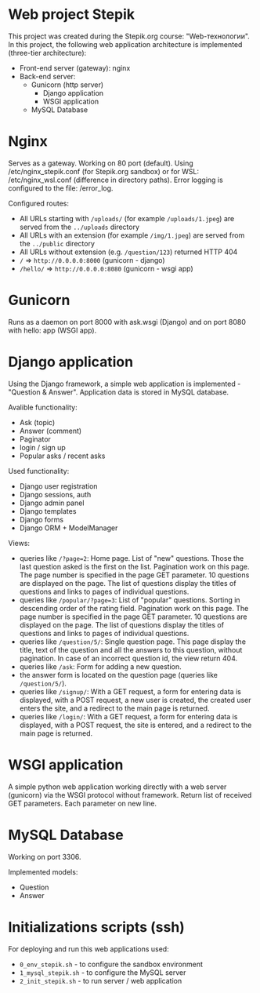 # Web project Stepik

This project was created during the Stepik.org course: "Web-технологии". In this project, the following web application architecture is implemented (three-tier architecture):

* Front-end server (gateway): nginx
* Back-end server:
  * Gunicorn (http server)
    * Django application
    * WSGI application
  * MySQL Database
  
# Nginx

Serves as a gateway. Working on 80 port (default). Using /etc/nginx_stepik.conf (for Stepik.org sandbox) or for WSL: /etc/nginx_wsl.conf (difference in directory paths). Error logging is configured to the file: /error_log.

Configured routes:
* All URLs starting with `/uploads/` (for example `/uploads/1.jpeg`) are served from the `../uploads` directory
* All URLs with an extension (for example `/img/1.jpeg`) are served from the `../public` directory
* All URLs without extension (e.g. `/question/123`) returned HTTP 404
* `/` => `http://0.0.0.0:8000` (gunicorn - django)
* `/hello/` => `http://0.0.0.0:8080` (gunicorn - wsgi app)

# Gunicorn

Runs as a daemon on port 8000 with ask.wsgi (Django) and on port 8080 with hello: app (WSGI app).

# Django application

Using the Django framework, a simple web application is implemented - "Question & Answer". Application data is stored in MySQL database.

Avalible functionality:
* Ask (topic)
* Answer (comment)
* Paginator
* login / sign up
* Popular asks / recent asks

Used functionality:
* Django user registration
* Django sessions, auth
* Django admin panel
* Django templates
* Django forms
* Django ORM + ModelManager

Views:
* queries like `/?page=2`:
Home page. List of "new" questions. Those the last question asked is the first on the list. Pagination work on this page. The page number is specified in the page GET parameter. 10 questions are displayed on the page. The list of questions display the titles of questions and links to pages of individual questions.
* queries like `/popular/?page=3`:
List of "popular" questions. Sorting in descending order of the rating field. Pagination work on this page. The page number is specified in the page GET parameter. 10 questions are displayed on the page. The list of questions display the titles of questions and links to pages of individual questions.
* queries like `/question/5/`:
Single question page. This page display the title, text of the question and all the answers to this question, without pagination. In case of an incorrect question id, the view return 404.
* queries like `/ask`:
Form for adding a new question.
* the answer form is located on the question page (queries like `/question/5/`). 
* queries like `/signup/`:
With a GET request, a form for entering data is displayed, with a POST request, a new user is created, the created user enters the site, and a redirect to the main page is returned.
* queries like `/login/`:
With a GET request, a form for entering data is displayed, with a POST request, the site is entered, and a redirect to the main page is returned.

# WSGI application

A simple python web application working directly with a web server (gunicorn) via the WSGI protocol without framework. Return list of received GET parameters. Each parameter on new line. 

# MySQL Database

Working on port 3306. 

Implemented models:
* Question
* Answer

# Initializations scripts (ssh)

For deploying and run this web applications used:
* `0_env_stepik.sh` - to configure the sandbox environment
* `1_mysql_stepik.sh` - to configure the MySQL server
* `2_init_stepik.sh` - to run server / web application
